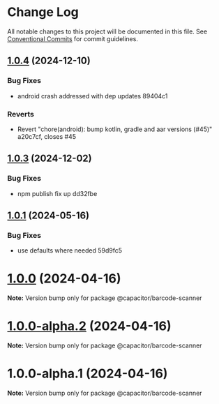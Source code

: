 # Change Log

All notable changes to this project will be documented in this file.
See [Conventional Commits](https://conventionalcommits.org) for commit guidelines.

## [1.0.4](/compare/v1.0.3...v1.0.4) (2024-12-10)


### Bug Fixes

* android crash addressed with dep updates 89404c1


### Reverts

* Revert "chore(android): bump kotlin, gradle and aar versions (#45)" a20c7cf, closes #45





## [1.0.3](/compare/v1.0.1...v1.0.3) (2024-12-02)


### Bug Fixes

* npm publish fix up dd32fbe





## [1.0.1](/compare/v1.0.0...v1.0.1) (2024-05-16)


### Bug Fixes

* use defaults where needed 59d9fc5





# [1.0.0](/compare/v1.0.0-alpha.2...v1.0.0) (2024-04-16)

**Note:** Version bump only for package @capacitor/barcode-scanner





# [1.0.0-alpha.2](/compare/v1.0.0-alpha.1...v1.0.0-alpha.2) (2024-04-16)

**Note:** Version bump only for package @capacitor/barcode-scanner





# 1.0.0-alpha.1 (2024-04-16)

**Note:** Version bump only for package @capacitor/barcode-scanner
